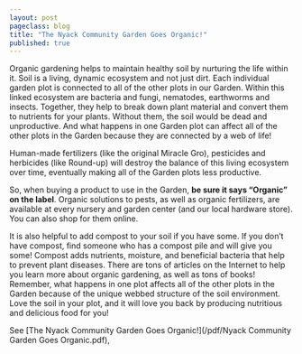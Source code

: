 ```yaml
---
layout: post
pageclass: blog
title: "The Nyack Community Garden Goes Organic!"
published: true
---
```

Organic gardening helps to maintain healthy soil by nurturing the life within it. Soil is a living,
dynamic ecosystem and not just dirt. Each individual garden plot is connected to all of the other plots
in our Garden. Within this linked ecosystem are bacteria and fungi, nematodes, earthworms and
insects. Together, they help to break down plant material and convert them to nutrients for your
plants. Without them, the soil would be dead and unproductive. And what happens in one Garden
plot can affect all of the other plots in the Garden because they are connected by a
web of life!

Human-made fertilizers (like the original Miracle Gro), pesticides and
herbicides (like Round-up) will destroy the balance of this living ecosystem over
time, eventually making all of the Garden plots less productive.

So, when buying a product to use in the Garden, <b>be sure it says “Organic”
on the label</b>. Organic solutions to pests, as well as organic fertilizers, are available at every nursery
and garden center (and our local hardware store). You can also shop for them online.

It is also helpful to add compost to your soil if you have some. If you don’t have compost, find
someone who has a compost pile and will give you some! Compost adds nutrients, moisture, and
beneficial bacteria that help to prevent plant diseases. There are tons of articles on the Internet to
help you learn more about organic gardening, as well as tons of books!
Remember, what happens in one plot affects all of the other plots in the
Garden because of the unique webbed structure of the soil environment. Love
the soil in your plot, and it will love you back by producing nutritious and
delicious food for you! 

See [The Nyack Community Garden Goes Organic!](/pdf/Nyack Community Garden Goes Organic.pdf), 
